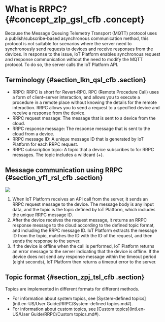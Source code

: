 # What is RRPC? {#concept_zlp_gsl_cfb .concept}

Because the Message Queuing Telemetry Transport \(MQTT\) protocol uses a publish/subscribe-based asynchronous communication method, this protocol is not suitable for scenarios where the server need to synchronously send requests to devices and receive responses from the devices. In response to the issue, IoT Platform enables synchronous request and response communication without the need to modify the MQTT protocol. To do so, the server calls the IoT Platform API.

## Terminology {#section_lkn_qsl_cfb .section}

-   RRPC: RRPC is short for Revert-RPC. RPC \(Remote Procedure Call\) uses a form of client–server interaction, and allows you to execute a procedure in a remote place without knowing the details for the remote interaction. RRPC allows you to send a request to a specified device and receive a response from the device.
-   RRPC request message: The message that is sent to a device from the cloud.
-   RRPC response message: The response message that is sent to the cloud from a device.
-   RRPC message ID: A unique message ID that is generated by IoT Platform for each RRPC request.
-   RRPC subscription topic: A topic that a device subscribes to for RRPC messages. The topic includes a wildcard \(+\).

## Message communication using RRPC {#section_yf1_rsl_cfb .section}

![](http://static-aliyun-doc.oss-cn-hangzhou.aliyuncs.com/assets/img/21225/156220524411774_en-US.png)

1.  When IoT Platform receives an API call from the server, it sends an RRPC request message to the device. The message body is any input data, and the topic is the topic defined by IoT Platform, which includes the unique RRPC message ID.
2.  After the device receives the request message, it returns an RRPC response message to the cloud according to the defined topic format, and including the RRPC message ID. IoT Platform extracts the message ID from the topic, matches the ID with the ID of the request, and then sends the response to the server.
3.  If the device is offline when the call is performed, IoT Platform returns an error message to the server indicating that the device is offline. If the device does not send any response message within the timeout period \(eight seconds\), IoT Platform then returns a timeout error to the server.

## Topic format {#section_zpj_tsl_cfb .section}

Topics are implemented in different formats for different methods.

-   For information about system topics, see [System-defined topics](intl.en-US/User Guide/RRPC/System-defined topics.md#).
-   For information about custom topics, see [Custom topics](intl.en-US/User Guide/RRPC/Custom topics.md#).

